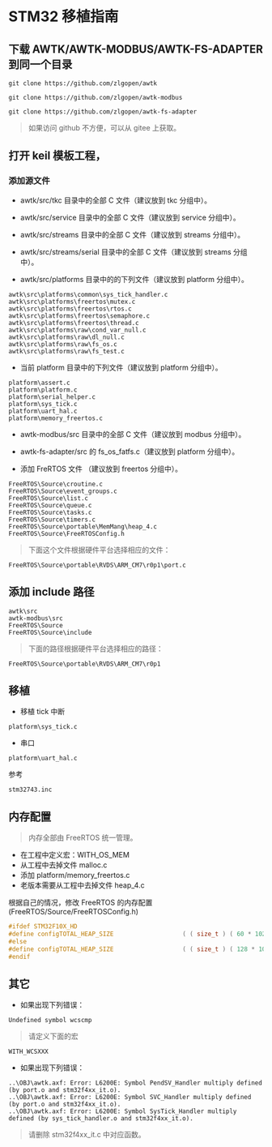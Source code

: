 # STM32 移植指南

## 下载 AWTK/AWTK-MODBUS/AWTK-FS-ADAPTER 到同一个目录

```
git clone https://github.com/zlgopen/awtk
```

```
git clone https://github.com/zlgopen/awtk-modbus
```

```
git clone https://github.com/zlgopen/awtk-fs-adapter
```

> 如果访问 github 不方便，可以从 gitee 上获取。

## 打开 keil 模板工程，

### 添加源文件

* awtk/src/tkc 目录中的全部 C 文件（建议放到 tkc 分组中）。

* awtk/src/service 目录中的全部 C 文件（建议放到 service 分组中）。

* awtk/src/streams 目录中的全部 C 文件（建议放到 streams 分组中）。

* awtk/src/streams/serial 目录中的全部 C 文件（建议放到 streams 分组中）。

* awtk/src/platforms 目录中的的下列文件（建议放到 platform 分组中）。

```
awtk\src\platforms\common\sys_tick_handler.c
awtk\src\platforms\freertos\mutex.c
awtk\src\platforms\freertos\rtos.c
awtk\src\platforms\freertos\semaphore.c
awtk\src\platforms\freertos\thread.c
awtk\src\platforms\raw\cond_var_null.c
awtk\src\platforms\raw\dl_null.c
awtk\src\platforms\raw\fs_os.c
awtk\src\platforms\raw\fs_test.c
```

* 当前 platform 目录中的下列文件（建议放到 platform 分组中）。

```
platform\assert.c
platform\platform.c
platform\serial_helper.c
platform\sys_tick.c
platform\uart_hal.c
platform\memory_freertos.c
```

* awtk-modbus/src 目录中的全部 C 文件（建议放到 modbus 分组中）。

* awtk-fs-adapter/src 的 fs_os_fatfs.c（建议放到 platform 分组中）。

* 添加 FreRTOS 文件 （建议放到 freertos 分组中）。

```
FreeRTOS\Source\croutine.c
FreeRTOS\Source\event_groups.c
FreeRTOS\Source\list.c
FreeRTOS\Source\queue.c
FreeRTOS\Source\tasks.c
FreeRTOS\Source\timers.c
FreeRTOS\Source\portable\MemMang\heap_4.c
FreeRTOS\Source\FreeRTOSConfig.h
```

> 下面这个文件根据硬件平台选择相应的文件：

```
FreeRTOS\Source\portable\RVDS\ARM_CM7\r0p1\port.c
```

## 添加 include 路径

```
awtk\src
awtk-modbus\src
FreeRTOS\Source
FreeRTOS\Source\include
```

> 下面的路径根据硬件平台选择相应的路径：

```
FreeRTOS\Source\portable\RVDS\ARM_CM7\r0p1
```

## 移植

* 移植 tick 中断

```
platform\sys_tick.c
```

* 串口

```
platform\uart_hal.c
```

参考

```
stm32743.inc
```

## 内存配置

> 内存全部由 FreeRTOS 统一管理。

* 在工程中定义宏：WITH_OS_MEM
* 从工程中去掉文件 malloc.c
* 添加 platform/memory_freertos.c
* 老版本需要从工程中去掉文件 heap_4.c

根据自己的情况，修改 FreeRTOS 的内存配置 (FreeRTOS/Source/FreeRTOSConfig.h)

```c
#ifdef STM32F10X_HD
#define configTOTAL_HEAP_SIZE                   ( ( size_t ) ( 60 * 1024 ) )
#else
#define configTOTAL_HEAP_SIZE                   ( ( size_t ) ( 128 * 1024 ) )
#endif
```

## 其它

* 如果出现下列错误：

```
Undefined symbol wcscmp
```

> 请定义下面的宏

```
WITH_WCSXXX
```

* 如果出现下列错误：

```
..\OBJ\awtk.axf: Error: L6200E: Symbol PendSV_Handler multiply defined (by port.o and stm32f4xx_it.o).
..\OBJ\awtk.axf: Error: L6200E: Symbol SVC_Handler multiply defined (by port.o and stm32f4xx_it.o).
..\OBJ\awtk.axf: Error: L6200E: Symbol SysTick_Handler multiply defined (by sys_tick_handler.o and stm32f4xx_it.o).
```

> 请删除 stm32f4xx_it.c 中对应函数。